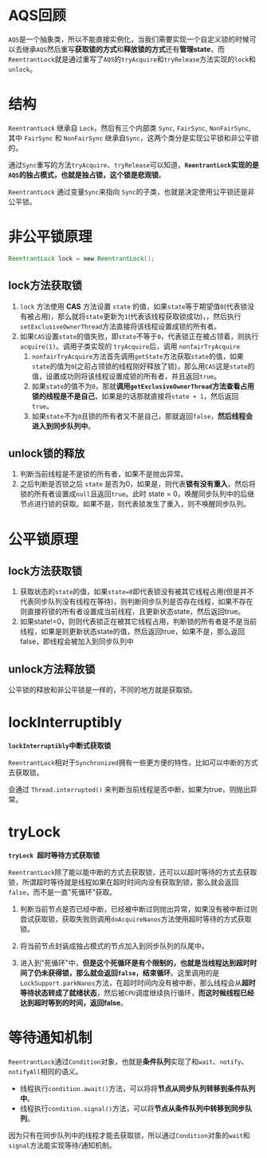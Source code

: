 # AQS回顾

`AQS`是一个抽象类，所以不能直接实例化，当我们需要实现一个自定义锁的时候可以去继承`AQS`然后重写**获取锁的方式**和**释放锁的方式**还有**管理state**，而`ReentrantLock`就是通过重写了`AQS`的`tryAcquire`和`tryRelease`方法实现的`lock`和`unlock`。

# 结构

`ReentrantLock` 继承自 `Lock`，然后有三个内部类 `Sync`, `FairSync`, `NonFairSync`, 其中 `FairSync` 和 `NonFairSync` 继承自`Sync`，这两个类分是实现公平锁和非公平锁的。

通过`Sync`重写的方法`tryAcquire`、`tryRelease`可以知道，**`ReentrantLock`实现的是`AQS`的独占模式，也就是独占锁，这个锁是悲观锁**。

`ReentrantLock` 通过变量`Sync`来指向 `Sync`的子类，也就是决定使用公平锁还是非公平锁。

# 非公平锁原理

```java
ReentrantLock lock = new ReentrantLock();
```

## lock方法获取锁

1. `lock` 方法使用 **CAS** 方法设置 `state` 的值，如果`state`等于期望值`0`(代表锁没有被占用)，那么就将`state`更新为`1`(代表该线程获取锁成功)，，然后执行`setExclusiveOwnerThread`方法直接将该线程设置成锁的所有者。
2. 如果`CAS`设置`state`的值失败，即`state`不等于`0`，代表锁正在被占领着，则执行`acquire(1)`。调用子类实现的 `tryAcquire`后，调用 `nonfairTryAcquire`
   1. `nonfairTryAcquire`方法首先调用`getState`方法获取`state`的值，如果`state`的值为`0`(之前占领锁的线程刚好释放了锁)，那么用`CAS`这是`state`的值，设置成功则将该线程设置成锁的所有者，并且返回`true`。
   2. 如果`state`的值不为`0`，那就**调用`getExclusiveOwnerThread`方法查看占用锁的线程是不是自己**，如果是的话那就直接将`state + 1`，然后返回`true`。
   3. 如果`state`不为`0`且锁的所有者又不是自己，那就返回`false`，**然后线程会进入到同步队列中**。

## unlock锁的释放

1. 判断当前线程是不是锁的所有者，如果不是抛出异常。
2. 之后判断是否锁之后 `state` 是否为0，如果是，则代表**锁有没有重入**，然后将锁的所有者设置成`null`且返回`true`。此时 state = 0，唤醒同步队列中的后继节点进行锁的获取。如果不是，则代表锁发生了重入，则不唤醒同步队列。

# 公平锁原理

## lock方法获取锁

1. 获取状态的`state`的值，如果`state=0`即代表锁没有被其它线程占用(但是并不代表同步队列没有线程在等待)，则判断同步队列是否存在线程，如果不存在则直接将锁的所有者设置成当前线程，且更新状态state，然后返回true。
2. 如果state!=0，则则代表锁正在被其它线程占用，判断锁的所有者是不是当前线程，如果是则更新状态state的值，然后返回true，如果不是，那么返回false，即线程会被加入到同步队列中

## unlock方法释放锁

公平锁的释放和非公平锁是一样的，不同的地方就是获取锁。

# lockInterruptibly

**`lockInterruptibly`中断式获取锁**

`ReentrantLock`相对于`Synchronized`拥有一些更方便的特性，比如可以中断的方式去获取锁。

会通过 `Thread.interrupted()` 来判断当前线程是否中断，如果为true，则抛出异常。

# tryLock

**`tryLock `超时等待方式获取锁**

`ReentrantLock`除了能以能中断的方式去获取锁，还可以以超时等待的方式去获取锁，所谓超时等待就是线程如果在超时时间内没有获取到锁，那么就会返回`false`，而不是一直"死循环"获取。

1. 判断当前节点是否已经中断，已经被中断过则抛出异常，如果没有被中断过则尝试获取锁，获取失败则调用`doAcquireNanos`方法使用超时等待的方式获取锁。

2. 将当前节点封装成独占模式的节点加入到同步队列的队尾中。

3. 进入到"死循环"中，**但是这个死循环是有个限制的，也就是当线程达到超时时间了仍未获得锁，那么就会返回`false`，结束循环**。这里调用的是`LockSupport.parkNanos`方法，在超时时间内没有被中断，那么线程会从**超时等待状态转成了就绪状态**，然后被`CPU`调度继续执行循环，**而这时候线程已经达到超时等到的时间，返回false**。

# 等待通知机制

`ReentrantLock`通过`Condition`对象，也就是**条件队列**实现了和`wait`、`notify`、`notifyAll`相同的语义。

- 线程执行`condition.await()`方法，可以将将**节点从同步队列转移到条件队列中**。
- 线程执行`condition.signal()`方法，可以将**节点从条件队列中转移到同步队列**。

因为只有在同步队列中的线程才能去获取锁，所以通过`Condition`对象的`wait`和`signal`方法能实现等待/通知机制。
